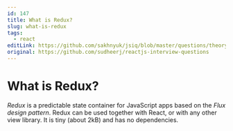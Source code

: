 ```yaml
---
id: 147
title: What is Redux?
slug: what-is-redux
tags:
  - react
editLink: https://github.com/sakhnyuk/jsiq/blob/master/questions/theory/react/147.md
original: https://github.com/sudheerj/reactjs-interview-questions
---
```


# What is Redux?

_Redux_ is a predictable state container for JavaScript apps based on the _Flux design pattern_. Redux can be used together with React, or with any other view library. It is tiny (about 2kB) and has no dependencies.